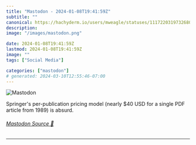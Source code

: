 ```yaml
---
title: "Mastodon - 2024-01-08T19:41:59Z"
subtitle: ""
canonical: https://hachyderm.io/users/mweagle/statuses/111722031973268037
description:
image: "/images/mastodon.png"

date: 2024-01-08T19:41:59Z
lastmod: 2024-01-08T19:41:59Z
image: ""
tags: ["Social Media"]

categories: ["mastodon"]
# generated: 2024-03-10T12:55:46-07:00
---
```

![Mastodon](/images/mastodon.png)

<p>Springer&#39;s per-publication pricing model (nearly $40 USD for a single PDF article from 1989) is absurd.</p>


###### [Mastodon Source 🐘](https://hachyderm.io/@mweagle/111722031973268037)

___
